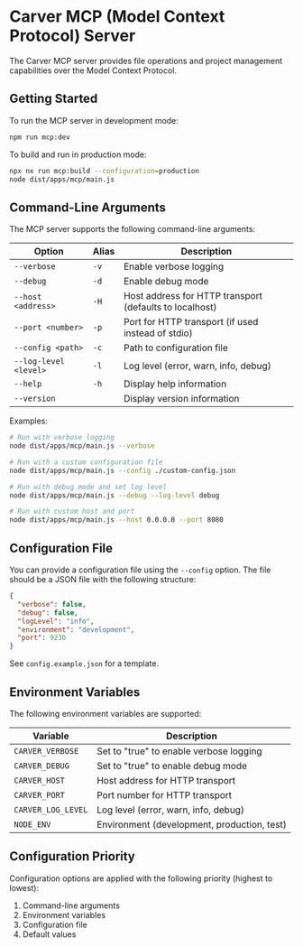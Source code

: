 # Carver MCP (Model Context Protocol) Server

The Carver MCP server provides file operations and project management capabilities over the Model Context Protocol.

## Getting Started

To run the MCP server in development mode:

```sh
npm run mcp:dev
```

To build and run in production mode:

```sh
npx nx run mcp:build --configuration=production
node dist/apps/mcp/main.js
```

## Command-Line Arguments

The MCP server supports the following command-line arguments:

| Option | Alias | Description |
|--------|-------|-------------|
| `--verbose` | `-v` | Enable verbose logging |
| `--debug` | `-d` | Enable debug mode |
| `--host <address>` | `-H` | Host address for HTTP transport (defaults to localhost) |
| `--port <number>` | `-p` | Port for HTTP transport (if used instead of stdio) |
| `--config <path>` | `-c` | Path to configuration file |
| `--log-level <level>` | `-l` | Log level (error, warn, info, debug) |
| `--help` | `-h` | Display help information |
| `--version` | | Display version information |

Examples:

```sh
# Run with verbose logging
node dist/apps/mcp/main.js --verbose

# Run with a custom configuration file
node dist/apps/mcp/main.js --config ./custom-config.json

# Run with debug mode and set log level
node dist/apps/mcp/main.js --debug --log-level debug

# Run with custom host and port
node dist/apps/mcp/main.js --host 0.0.0.0 --port 8080
```

## Configuration File

You can provide a configuration file using the `--config` option. The file should be a JSON file with the following structure:

```json
{
  "verbose": false,
  "debug": false,
  "logLevel": "info",
  "environment": "development",
  "port": 9230
}
```

See `config.example.json` for a template.

## Environment Variables

The following environment variables are supported:

| Variable | Description |
|----------|-------------|
| `CARVER_VERBOSE` | Set to "true" to enable verbose logging |
| `CARVER_DEBUG` | Set to "true" to enable debug mode |
| `CARVER_HOST` | Host address for HTTP transport |
| `CARVER_PORT` | Port number for HTTP transport |
| `CARVER_LOG_LEVEL` | Log level (error, warn, info, debug) |
| `NODE_ENV` | Environment (development, production, test) |

## Configuration Priority

Configuration options are applied with the following priority (highest to lowest):
1. Command-line arguments
2. Environment variables
3. Configuration file
4. Default values

